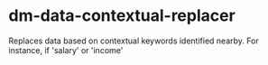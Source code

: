 # dm-data-contextual-replacer
Replaces data based on contextual keywords identified nearby. For instance, if 'salary' or 'income' 
